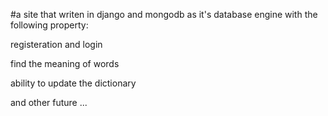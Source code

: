#a site that writen in django and mongodb as it's database engine with the following property:
<p>registeration and login</p>
<p>find the meaning of words </p>
<p>ability to update the dictionary</p>
<p>and other future ...</p>
